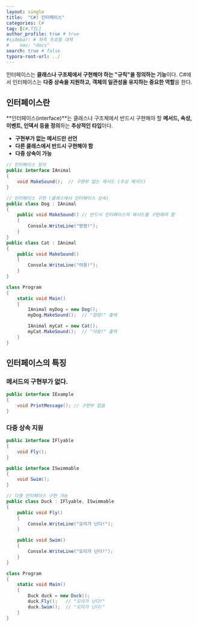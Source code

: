 ```yaml
---
layout: single
title:  "C#) 인터페이스"
categories: C#
tag: [C#,TIL]
author_profile: true # true
#sidebar: # 좌측 프로필 대체
#    nav: "docs"
search: true # false
typora-root-url: ../
---
```


인터페이스는 **클래스나 구조체에서 구현해야 하는 "규칙"을 정의하는 기능**이다.
C#에서 인터페이스는 **다중 상속을 지원하고, 객체의 일관성을 유지하는 중요한 역할**을 한다.



## 인터페이스란

**인터페이스(interface)**는 클래스나 구조체에서 반드시 구현해야 할 **메서드, 속성, 이벤트, 인덱서 등을 정의**하는 **추상적인 타입**이다.

- **구현부가 없는 메서드만 선언**
- **다른 클래스에서 반드시 구현해야 함**
- **다중 상속이 가능**

``` c#
// 인터페이스 정의
public interface IAnimal
{
    void MakeSound();  // 구현부 없는 메서드 (추상 메서드)
}

// 인터페이스 구현 (클래스에서 인터페이스 상속)
public class Dog : IAnimal
{
    public void MakeSound() // 반드시 인터페이스의 메서드를 구현해야 함
    {
        Console.WriteLine("멍멍!");
    }
}
public class Cat : IAnimal
{
    public void MakeSound()
    {
        Console.WriteLine("야옹!");
    }
}

class Program
{
    static void Main()
    {
        IAnimal myDog = new Dog();
        myDog.MakeSound();  // "멍멍!" 출력

        IAnimal myCat = new Cat();
        myCat.MakeSound();  // "야옹!" 출력
    }
}
```



## 인터페이스의 특징

### 메서드의 구현부가 없다.

``` c#
public interface IExample
{
    void PrintMessage(); // 구현부 없음
}
```



### 다중 상속 지원

``` c#
public interface IFlyable
{
    void Fly();
}

public interface ISwimmable
{
    void Swim();
}

// 다중 인터페이스 구현 가능
public class Duck : IFlyable, ISwimmable
{
    public void Fly()
    {
        Console.WriteLine("오리가 난다!");
    }

    public void Swim()
    {
        Console.WriteLine("오리가 난다!");
    }
}

class Program
{
    static void Main()
    {
        Duck duck = new Duck();
        duck.Fly();   // "오리가 난다!"
        duck.Swim();  // "오리가 난다!"
    }
}
```

